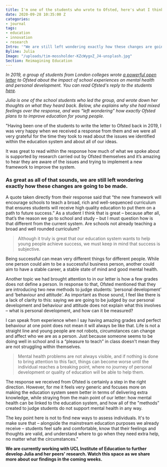 ```yaml
---
title: I'm one of the students who wrote to Ofsted, here's what I think of their response
date: 2020-09-28 10:35:00 Z
categories:
- journal
tags:
- education
- innovation
- research
Intro: '"We are still left wondering exactly how these changes are going to be made."'
Byline: Julia
Image: "/uploads/tim-mossholder-KZcWygxZ_J4-unsplash.jpg"
Section: Reimagining Education
---
```


*In 2019, a group of students from London colleges wrote [a powerful open letter](https://www.statesofmind.org/journal/2020/09/16/students-ofsted-open-letter.html) to Ofsted about the impact of school experiences on mental health and personal development. You can read Ofsted's reply to the students [here](http://www.statesofmind.org/2020/09/23/ofsted-response.html).*

*Julia is one of the school students who led the group, and wrote down her thoughts on what they heard back. Below, she explains why she had mixed feelings over the response, and was “left wondering” how exactly Ofsted plans to to improve education for young people.* 

"Having been one of the students to write the letter to Ofsted back in 2019, I was very happy when we received a response from them and we were all very grateful for the time they took to read about the issues we identified within the education system and about all of our ideas.

It was great to read within the response how much of what we spoke about is supported by research carried out by Ofsted themselves and it’s amazing to hear they are aware of the issues and trying to implement a new framework to improve the system. 

### As great as all of that sounds, we are still left wondering exactly how these changes are going to be made.

A quote taken directly from their response said that “the new framework will encourage schools to teach a broad, rich and well-sequenced curriculum that ensures students will receive high quality education to put them on a path to future success.” As a student I think that is great – because after all, that’s the reason we go to school and study – but I must question how is that different from the current system. Are schools not already teaching a broad and well rounded curriculum?

> Although it truly is great that our education system wants to help young people achieve success, we must keep in mind that success is subjective.

Being successful can mean very different things for different people. While one person could aim to be a successful business person, another could aim to have a stable career, a stable state of mind and good mental health. 

Another topic we had brought attention to in our letter is how a few grades does not define a person. In response to that, Ofsted mentioned that they are introducing two new methods to judge students: ‘personal development’ and ‘behaviour and attitude’. 
As important as those sound, I feel like there is a lack of clarity to this: saying we are going to be judged by our personal development and behaviour and attitude does not explain what this involves – what is personal development, and how can it be measured? 

I can speak from experience when I say having amazing grades and perfect behaviour at one point does not mean it will always be like that. Life is not a straight line and young people are not robots, circumstances can change and affect who we are as a person. Just because someone seems to be doing well in school and is a “pleasure to teach” in class doesn't mean they are not struggling within themselves. 

> Mental health problems are not always visible, and if nothing is done to bring attention to this fact, things can become worse until the individual reaches a breaking point, where no journey of personal development or quality of education will be able to help them. 

The response we received from Ofsted is certainly a step in the right direction. However, for me it feels very generic and focuses more on making the education system seem better in terms of delivering extra knowledge, while straying from the main point of our letter: how mental health can be linked to the education system, and how all of the "methods” created to judge students do not support mental health in any way. 

The key point here is not to find new ways to assess individuals. It's to make sure that – alongside the mainstream education purposes we already receive – students feel safe and comfortable, know that their feelings and thoughts are valid, and understand where to go when they need extra help, no matter what the circumstances." 

**We are currently working with UCL Institute of Education to further develop Julia and her peers' research. Watch this space as we share more about our findings in the coming weeks.**